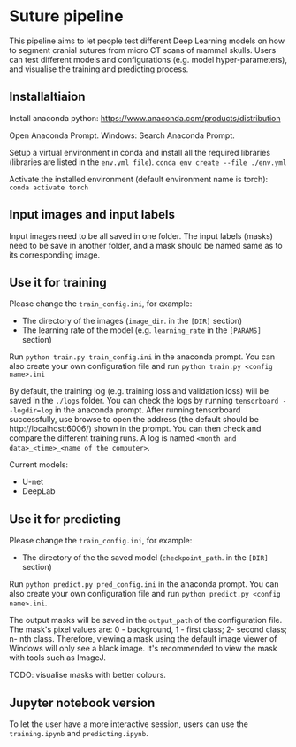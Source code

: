 # Suture pipeline

This pipeline aims to let people test different Deep Learning models on how to segment cranial sutures from micro CT scans of mammal skulls. Users can test different models and configurations (e.g. model hyper-parameters), and visualise the training and predicting process.

## Installaltiaion

Install anaconda python: https://www.anaconda.com/products/distribution

Open Anaconda Prompt. Windows: Search Anaconda Prompt.

Setup a virtual environment in conda and install all the required libraries (libraries are listed in the `env.yml file`).
`conda env create --file ./env.yml`

Activate the installed environment (default environment name is torch): `conda activate torch`

## Input images and input labels

Input images need to be all saved in one folder. The input labels (masks) need to be save in another folder, and a mask should be named same as to its corresponding image.


## Use it for training
Please change the `train_config.ini`, for example: 
- The directory of the images (`image_dir`. in the `[DIR]` section)
- The learning rate of the model (e.g. `learning_rate` in the `[PARAMS]` section)

Run `python train.py train_config.ini` in the anaconda prompt. You can also create your own configuration file and run `python train.py <config name>.ini` 

By default, the training log (e.g. training loss and validation loss) will be saved in the `./logs` folder. You can check the logs by running `tensorboard --logdir=log` in the anaconda prompt. After running tensorboard successfully, use browse to open the address (the default should be http://localhost:6006/) shown in the prompt. You can then check and compare the different training runs. A log is named `<month and data>_<time>_<name of the computer>`.

Current models:
- U-net
- DeepLab
## Use it for predicting

Please change the `train_config.ini`, for example: 
- The directory of the the saved model (`checkpoint_path`. in the `[DIR]` section)

Run `python predict.py pred_config.ini` in the anaconda prompt. You can also create your own configuration file and run `python predict.py <config name>.ini`.

The output masks will be saved in the `output_path` of the configuration file. The mask's pixel values are: 0 - background, 1 - first class; 2- second class; n- nth class. Therefore, viewing a mask using the default image viewer of Windows will only see a black image. It's recommended to view the mask with tools such as ImageJ.

TODO: visualise masks with better colours.


## Jupyter notebook version

To let the user have a more interactive session, users can use the `training.ipynb` and `predicting.ipynb`.